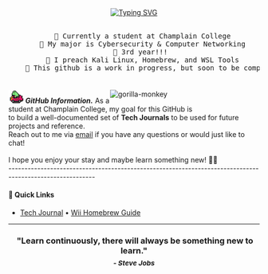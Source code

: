 <div align="center">
  <a href="https://git.io/typing-svg">
    <img src="https://readme-typing-svg.demolab.com?font=Fira+Code&pause=1000&width=435&lines=I'm+Louis%2C+welcome+to+my+github+%3A)" alt="Typing SVG" />
  </a>
  <br><br>
  <pre style="margin-bottom: 20px;">
    🏫 Currently a student at Champlain College
    💼 My major is Cybersecurity & Computer Networking
    📖 3rd year!!! 
    🤔 I preach Kali Linux, Homebrew, and WSL Tools
    🔨 This github is a work in progress, but soon to be completed
  </pre>
</div>


<img src="https://github.com/louismattiolo/louismattiolo/blob/c79a5cdc32e3a64b0e6ffcd14c624f2849fd1d0a/frog-mother.gif" width="30px">&nbsp;***GitHub Information.***
<img align="right" style="margin-left: -20px;" width=300px alt="gorilla-monkey" src="https://github.com/louismattiolo/louismattiolo/blob/main/gorilla-monkey.gif"/>
As a student at Champlain College, my goal for this GitHub is <br> to build a well-documented set of <strong>Tech Journals</strong> to be used for future projects and reference.<br>
Reach out to me via <a href="mailto:louis.mattiolo@mymail.champlain.edu">email</a> if you have any questions or would just like to chat!<br> <br>
I hope you enjoy your stay and maybe learn something new! 🚀💫
<br> ---------------------------------------------------------------------------------------------------------
</div>

#### 📂 Quick Links
- [Tech Journal](https://github.com/louismattiolo/Tech-Journal)    • [Wii Homebrew Guide]() 

---------------------------------------------------------------------------------------------------------

<h3 align="center">
  &nbsp;"Learn continuously, there will always be something new to learn."
  <br>
  <sub><em>- Steve Jobs</em></sub>
</h3>



